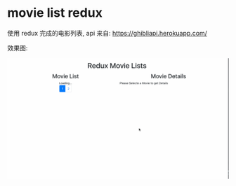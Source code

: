 # movie list redux

使用 redux 完成的电影列表, api 来自: https://ghibliapi.herokuapp.com/

效果图:

![demo](demo/demo.gif)